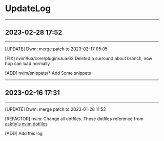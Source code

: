 # UpdateLog

---

## 2023-02-28 17:52

---

[UPDATE] Dwm: merge patch to 2023-02-17 05:05

[FIX] nvim/lua/core/plugins.lua:62  Deleted a surround about branch, now hop can load normally

[ADD] nvim/snippets/\*  Add Some snippets

---

## 2023-02-16 17:31

---

[UPDATE] Dwm: merge patch to 2023-01-28 11:53

[REFACTOR] nvim: Change all dotfiles. These dotfiles reference from [askfiy's nvim dotfiles](https://github.com/askfiy/nvim/tree/6918a00712085a8134151f92cca4ea656d059e2e)

[ADD] Add this log
